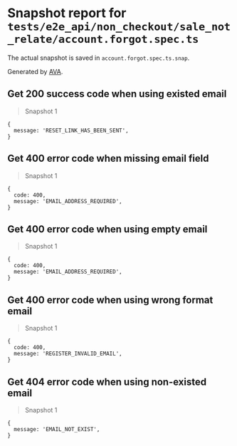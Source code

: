 # Snapshot report for `tests/e2e_api/non_checkout/sale_not_relate/account.forgot.spec.ts`

The actual snapshot is saved in `account.forgot.spec.ts.snap`.

Generated by [AVA](https://ava.li).

## Get 200 success code when using existed email

> Snapshot 1

    {
      message: 'RESET_LINK_HAS_BEEN_SENT',
    }

## Get 400 error code when missing email field

> Snapshot 1

    {
      code: 400,
      message: 'EMAIL_ADDRESS_REQUIRED',
    }

## Get 400 error code when using empty email

> Snapshot 1

    {
      code: 400,
      message: 'EMAIL_ADDRESS_REQUIRED',
    }

## Get 400 error code when using wrong format email

> Snapshot 1

    {
      code: 400,
      message: 'REGISTER_INVALID_EMAIL',
    }

## Get 404 error code when using non-existed email

> Snapshot 1

    {
      message: 'EMAIL_NOT_EXIST',
    }
